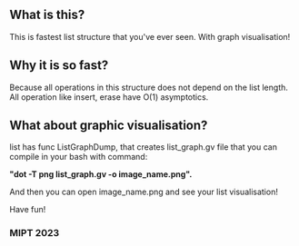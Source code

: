 <h2> What is this? </h2>
<p>This is fastest list structure that you've ever seen. With graph visualisation!</p>
<h2> Why it is so fast? </h2>
<p>Because all operations in this structure does not depend on the list length. All operation like insert, erase have O(1) asymptotics.</p>
<h2> What about graphic visualisation? </h2>
<p> list has func ListGraphDump, that creates list_graph.gv file that you can compile in your bash with command: </p>
<b>"dot -T png list_graph.gv -o image_name.png".</b> 
<p>And then you can open image_name.png and see your list visualisation!</p>
<p>Have fun!</p>
<h3> MIPT 2023 </h3>
